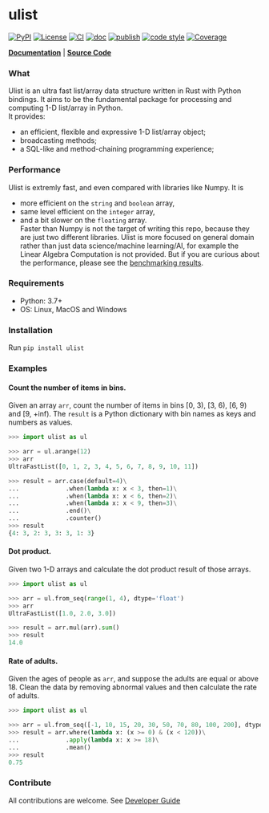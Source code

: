 # ulist

[![PyPI](https://img.shields.io/pypi/v/ulist)](https://pypi.org/project/ulist/)
[![License](https://img.shields.io/github/license/tushushu/ulist)](https://github.com/tushushu/ulist/blob/main/LICENSE)
[![CI](https://github.com/tushushu/ulist/actions/workflows/main.yml/badge.svg?branch=0.7.1)](https://github.com/tushushu/ulist/actions/workflows/main.yml)
[![doc](https://github.com/tushushu/ulist/actions/workflows/sphinx.yml/badge.svg?branch=0.7.1)](https://github.com/tushushu/ulist/actions/workflows/sphinx.yml)
[![publish](https://github.com/tushushu/ulist/actions/workflows/publish.yml/badge.svg?branch=0.7.1)](https://github.com/tushushu/ulist/actions/workflows/publish.yml)
[![code style](https://img.shields.io/badge/style-flake8-blue)](https://github.com/PyCQA/flake8)
[![Coverage](https://img.shields.io/endpoint?url=https://gist.githubusercontent.com/tushushu/3a76a8f4c0d25c24b840fe66a3cf44c1/raw/metacov.json)](https://github.com/tushushu/ulist/actions/workflows/coverage.yml)  
  
    
[**Documentation**](https://tushushu.github.io/ulist/) | [**Source Code**](https://github.com/tushushu/ulist)  


### What
Ulist is an ultra fast list/array data structure written in Rust with Python bindings. It aims to be the fundamental package for processing and computing 1-D list/array in Python.   
It provides:  

* an efficient, flexible and expressive 1-D list/array object;  
* broadcasting methods;  
* a SQL-like and method-chaining programming experience;  


### Performance
Ulist is extremly fast, and even compared with libraries like Numpy. It is  
* more efficient on the `string` and `boolean` array,  
* same level efficient on the `integer` array,  
* and a bit slower on the `floating` array.  
Faster than Numpy is not the target of writing this repo, because they are just two different libraries. Ulist is more focused on general domain rather than just data science/machine learning/AI, for example the Linear Algebra Computation is not provided. But if you are curious about the performance, please see the [benchmarking results](https://github.com/tushushu/ulist/blob/main/benchmark.md).


### Requirements
* Python: 3.7+    
* OS: Linux, MacOS and Windows


### Installation
Run `pip install ulist`


### Examples

#### Count the number of items in bins.
Given an array `arr`, count the number of items in bins [0, 3), [3, 6), [6, 9) and [9, +inf). The `result` is a Python dictionary with bin names as keys and numbers as values. 
```Python
>>> import ulist as ul

>>> arr = ul.arange(12)
>>> arr
UltraFastList([0, 1, 2, 3, 4, 5, 6, 7, 8, 9, 10, 11])

>>> result = arr.case(default=4)\
...             .when(lambda x: x < 3, then=1)\
...             .when(lambda x: x < 6, then=2)\
...             .when(lambda x: x < 9, then=3)\
...             .end()\
...             .counter()
>>> result
{4: 3, 2: 3, 3: 3, 1: 3}
```


#### Dot product.
Given two 1-D arrays and calculate the dot product result of those arrays.
```Python
>>> import ulist as ul

>>> arr = ul.from_seq(range(1, 4), dtype='float')
>>> arr
UltraFastList([1.0, 2.0, 3.0])

>>> result = arr.mul(arr).sum()
>>> result
14.0
```

#### Rate of adults.
Given the ages of people as `arr`, and suppose the adults are equal or above 18. Clean the data by removing abnormal values and then calculate the rate of adults.
```Python
>>> import ulist as ul

>>> arr = ul.from_seq([-1, 10, 15, 20, 30, 50, 70, 80, 100, 200], dtype='int')
>>> result = arr.where(lambda x: (x >= 0) & (x < 120))\
...             .apply(lambda x: x >= 18)\
...             .mean()
>>> result
0.75
```


### Contribute
All contributions are welcome. See [Developer Guide](https://github.com/tushushu/ulist/blob/main/develop.md)
